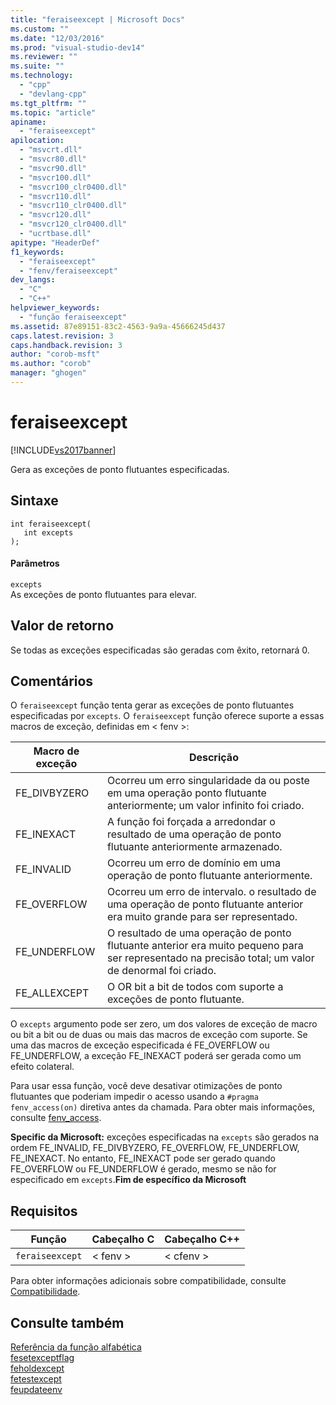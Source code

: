 ```yaml
---
title: "feraiseexcept | Microsoft Docs"
ms.custom: ""
ms.date: "12/03/2016"
ms.prod: "visual-studio-dev14"
ms.reviewer: ""
ms.suite: ""
ms.technology: 
  - "cpp"
  - "devlang-cpp"
ms.tgt_pltfrm: ""
ms.topic: "article"
apiname: 
  - "feraiseexcept"
apilocation: 
  - "msvcrt.dll"
  - "msvcr80.dll"
  - "msvcr90.dll"
  - "msvcr100.dll"
  - "msvcr100_clr0400.dll"
  - "msvcr110.dll"
  - "msvcr110_clr0400.dll"
  - "msvcr120.dll"
  - "msvcr120_clr0400.dll"
  - "ucrtbase.dll"
apitype: "HeaderDef"
f1_keywords: 
  - "feraiseexcept"
  - "fenv/feraiseexcept"
dev_langs: 
  - "C"
  - "C++"
helpviewer_keywords: 
  - "função feraiseexcept"
ms.assetid: 87e89151-83c2-4563-9a9a-45666245d437
caps.latest.revision: 3
caps.handback.revision: 3
author: "corob-msft"
ms.author: "corob"
manager: "ghogen"
---
```

# feraiseexcept
[!INCLUDE[vs2017banner](../../assembler/inline/includes/vs2017banner.md)]

Gera as exceções de ponto flutuantes especificadas.  
  
## Sintaxe  
  
```  
int feraiseexcept(  
   int excepts  
);  
```  
  
#### Parâmetros  
 `excepts`  
 As exceções de ponto flutuantes para elevar.  
  
## Valor de retorno  
 Se todas as exceções especificadas são geradas com êxito, retornará 0.  
  
## Comentários  
 O `feraiseexcept` função tenta gerar as exceções de ponto flutuantes especificadas por `excepts`.   O `feraiseexcept` função oferece suporte a essas macros de exceção, definidas em \< fenv \>:  
  
|Macro de exceção|Descrição|  
|----------------------|---------------|  
|FE\_DIVBYZERO|Ocorreu um erro singularidade da ou poste em uma operação ponto flutuante anteriormente; um valor infinito foi criado.|  
|FE\_INEXACT|A função foi forçada a arredondar o resultado de uma operação de ponto flutuante anteriormente armazenado.|  
|FE\_INVALID|Ocorreu um erro de domínio em uma operação de ponto flutuante anteriormente.|  
|FE\_OVERFLOW|Ocorreu um erro de intervalo. o resultado de uma operação de ponto flutuante anterior era muito grande para ser representado.|  
|FE\_UNDERFLOW|O resultado de uma operação de ponto flutuante anterior era muito pequeno para ser representado na precisão total; um valor de denormal foi criado.|  
|FE\_ALLEXCEPT|O OR bit a bit de todos com suporte a exceções de ponto flutuante.|  
  
 O `excepts` argumento pode ser zero, um dos valores de exceção de macro ou bit a bit ou de duas ou mais das macros de exceção com suporte. Se uma das macros de exceção especificada é FE\_OVERFLOW ou FE\_UNDERFLOW, a exceção FE\_INEXACT poderá ser gerada como um efeito colateral.  
  
 Para usar essa função, você deve desativar otimizações de ponto flutuantes que poderiam impedir o acesso usando a `#pragma fenv_access(on)` diretiva antes da chamada. Para obter mais informações, consulte [fenv\_access](../../preprocessor/fenv-access.md).  
  
 **Specific da Microsoft:** exceções especificadas na `excepts` são gerados na ordem FE\_INVALID, FE\_DIVBYZERO, FE\_OVERFLOW, FE\_UNDERFLOW, FE\_INEXACT. No entanto, FE\_INEXACT pode ser gerado quando FE\_OVERFLOW ou FE\_UNDERFLOW é gerado, mesmo se não for especificado em `excepts`.**Fim de específico da Microsoft**  
  
## Requisitos  
  
|Função|Cabeçalho C|Cabeçalho C\+\+|  
|------------|-----------------|---------------------|  
|`feraiseexcept`|\< fenv \>|\< cfenv \>|  
  
 Para obter informações adicionais sobre compatibilidade, consulte [Compatibilidade](../../c-runtime-library/compatibility.md).  
  
## Consulte também  
 [Referência da função alfabética](../../c-runtime-library/reference/crt-alphabetical-function-reference.md)   
 [fesetexceptflag](../Topic/fesetexceptflag2.md)   
 [feholdexcept](../../c-runtime-library/reference/feholdexcept2.md)   
 [fetestexcept](../Topic/fetestexcept1.md)   
 [feupdateenv](../Topic/feupdateenv.md)